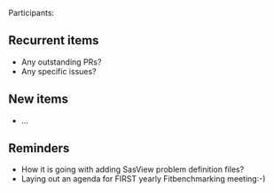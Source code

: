 Participants: 

Recurrent items
----------------
* Any outstanding PRs?
* Any specific issues?

New items
---------
* ...

Reminders
---------
* How it is going with adding SasView problem definition files?
* Laying out an agenda for FIRST yearly Fitbenchmarking meeting:-)
